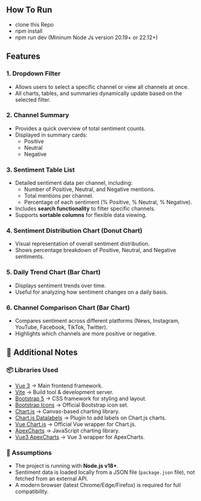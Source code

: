 ## How To Run
- clone this Repo
- npm install
- npm run dev (Mininum Node Js version 20.19+ or 22.12+)

## Features

### 1. Dropdown Filter
- Allows users to select a specific channel or view all channels at once.
- All charts, tables, and summaries dynamically update based on the selected filter.

### 2. Channel Summary
- Provides a quick overview of total sentiment counts.
- Displayed in summary cards:
  - Positive
  - Neutral
  - Negative

### 3. Sentiment Table List
- Detailed sentiment data per channel, including:
  - Number of Positive, Neutral, and Negative mentions.
  - Total mentions per channel.
  - Percentage of each sentiment (% Positive, % Neutral, % Negative).
- Includes **search functionality** to filter specific channels.
- Supports **sortable columns** for flexible data viewing.

### 4. Sentiment Distribution Chart (Donut Chart)
- Visual representation of overall sentiment distribution.
- Shows percentage breakdown of Positive, Neutral, and Negative sentiments.

### 5. Daily Trend Chart (Bar Chart)
- Displays sentiment trends over time.
- Useful for analyzing how sentiment changes on a daily basis.

### 6. Channel Comparison Chart (Bar Chart)
- Compares sentiment across different platforms (News, Instagram, YouTube, Facebook, TikTok, Twitter).
- Highlights which channels are more positive or negative.

## 📌 Additional Notes

### 📦 Libraries Used
- [Vue 3](https://vuejs.org/) → Main frontend framework.
- [Vite](https://vitejs.dev/) → Build tool & development server.
- [Bootstrap 5](https://getbootstrap.com/) → CSS framework for styling and layout.
- [Bootstrap Icons](https://icons.getbootstrap.com/) → Official Bootstrap icon set.
- [Chart.js](https://www.chartjs.org/) → Canvas-based charting library.
- [Chart.js Datalabels](https://chartjs-plugin-datalabels.netlify.app/) → Plugin to add labels on Chart.js charts.
- [Vue Chart.js](https://vue-chartjs.org/) → Official Vue wrapper for Chart.js.
- [ApexCharts](https://apexcharts.com/) → JavaScript charting library.
- [Vue3 ApexCharts](https://apexcharts.com/docs/vue-charts/) → Vue 3 wrapper for ApexCharts.

### 📝 Assumptions
- The project is running with **Node.js v18+**.
- Sentiment data is loaded locally from a JSON file (`package.json` file), not fetched from an external API.
- A modern browser (latest Chrome/Edge/Firefox) is required for full compatibility.
